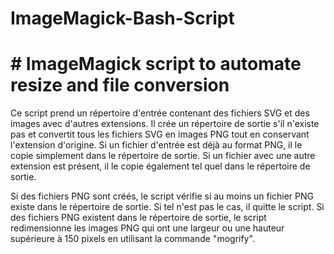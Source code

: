 # ImageMagick-Bash-Script
# # ImageMagick script to automate resize and file conversion 

Ce script prend un répertoire d'entrée contenant des fichiers SVG et des images avec d'autres extensions. Il crée un répertoire de sortie s'il n'existe pas et convertit tous les fichiers SVG en images PNG tout en conservant l'extension d'origine. Si un fichier d'entrée est déjà au format PNG, il le copie simplement dans le répertoire de sortie. Si un fichier avec une autre extension est présent, il le copie également tel quel dans le répertoire de sortie.

Si des fichiers PNG sont créés, le script vérifie si au moins un fichier PNG existe dans le répertoire de sortie. Si tel n'est pas le cas, il quitte le script. Si des fichiers PNG existent dans le répertoire de sortie, le script redimensionne les images PNG qui ont une largeur ou une hauteur supérieure à 150 pixels en utilisant la commande "mogrify".